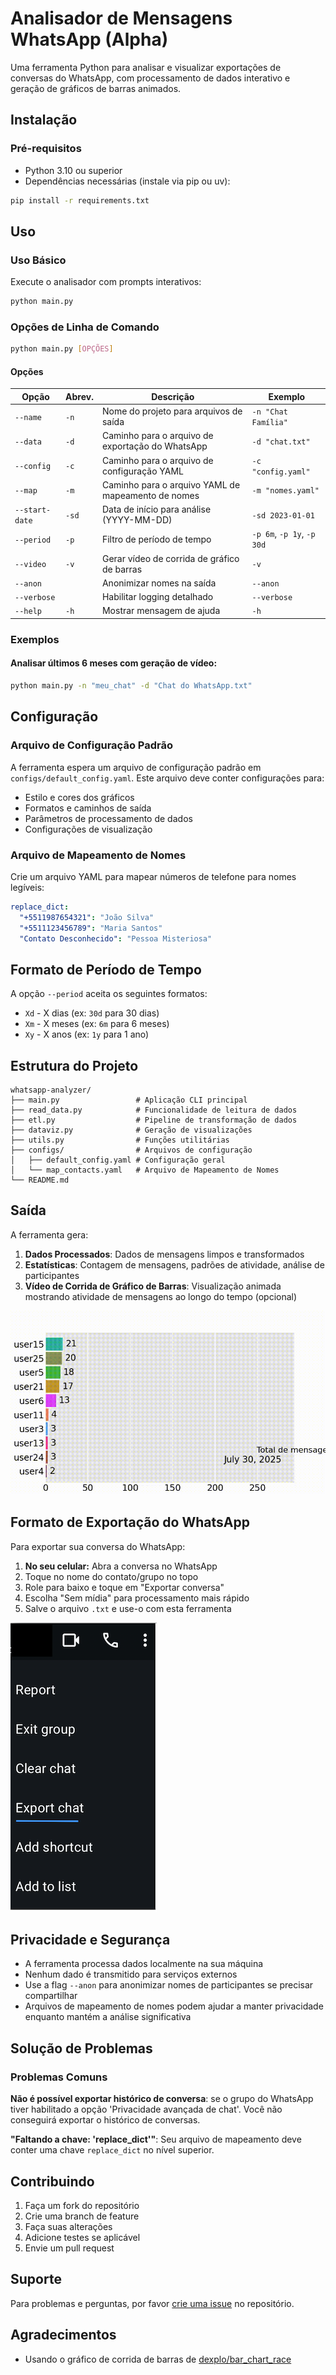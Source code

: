 # Analisador de Mensagens WhatsApp (Alpha)

Uma ferramenta Python para analisar e visualizar exportações de conversas do WhatsApp, com processamento de dados interativo e geração de gráficos de barras animados.

## Instalação

### Pré-requisitos

- Python 3.10 ou superior
- Dependências necessárias (instale via pip ou uv):

```bash
pip install -r requirements.txt
```

## Uso

### Uso Básico

Execute o analisador com prompts interativos:

```bash
python main.py
```

### Opções de Linha de Comando

```bash
python main.py [OPÇÕES]
```

#### Opções

| Opção | Abrev. | Descrição | Exemplo |
|-------|--------|-----------|---------|
| `--name` | `-n` | Nome do projeto para arquivos de saída | `-n "Chat Família"` |
| `--data` | `-d` | Caminho para o arquivo de exportação do WhatsApp | `-d "chat.txt"` |
| `--config` | `-c` | Caminho para o arquivo de configuração YAML | `-c "config.yaml"` |
| `--map` | `-m` | Caminho para o arquivo YAML de mapeamento de nomes | `-m "nomes.yaml"` |
| `--start-date` | `-sd` | Data de início para análise (YYYY-MM-DD) | `-sd 2023-01-01` |
| `--period` | `-p` | Filtro de período de tempo | `-p 6m`, `-p 1y`, `-p 30d` |
| `--video` | `-v` | Gerar vídeo de corrida de gráfico de barras | `-v` |
| `--anon` | | Anonimizar nomes na saída | `--anon` |
| `--verbose` | | Habilitar logging detalhado | `--verbose` |
| `--help` | `-h` | Mostrar mensagem de ajuda | `-h` |

### Exemplos

#### Analisar últimos 6 meses com geração de vídeo:
```bash
python main.py -n "meu_chat" -d "Chat do WhatsApp.txt"
```

## Configuração

### Arquivo de Configuração Padrão

A ferramenta espera um arquivo de configuração padrão em `configs/default_config.yaml`. Este arquivo deve conter configurações para:

- Estilo e cores dos gráficos
- Formatos e caminhos de saída
- Parâmetros de processamento de dados
- Configurações de visualização

### Arquivo de Mapeamento de Nomes

Crie um arquivo YAML para mapear números de telefone para nomes legíveis:

```yaml
replace_dict:
  "+5511987654321": "João Silva"
  "+5511123456789": "Maria Santos"
  "Contato Desconhecido": "Pessoa Misteriosa"
```

## Formato de Período de Tempo

A opção `--period` aceita os seguintes formatos:

- `Xd` - X dias (ex: `30d` para 30 dias)
- `Xm` - X meses (ex: `6m` para 6 meses)
- `Xy` - X anos (ex: `1y` para 1 ano)

## Estrutura do Projeto

```
whatsapp-analyzer/
├── main.py                 # Aplicação CLI principal
├── read_data.py            # Funcionalidade de leitura de dados
├── etl.py                  # Pipeline de transformação de dados
├── dataviz.py              # Geração de visualizações
├── utils.py                # Funções utilitárias
├── configs/                # Arquivos de configuração
│   ├── default_config.yaml # Configuração geral
│   └── map_contacts.yaml   # Arquivo de Mapeamento de Nomes
└── README.md
```

## Saída

A ferramenta gera:

1. **Dados Processados**: Dados de mensagens limpos e transformados
2. **Estatísticas**: Contagem de mensagens, padrões de atividade, análise de participantes
3. **Vídeo de Corrida de Gráfico de Barras**: Visualização animada mostrando atividade de mensagens ao longo do tempo (opcional)

![BCR example](imgs/bcr_example.gif)

## Formato de Exportação do WhatsApp

Para exportar sua conversa do WhatsApp:

1. **No seu celular:** Abra a conversa no WhatsApp
2. Toque no nome do contato/grupo no topo
3. Role para baixo e toque em "Exportar conversa"
4. Escolha "Sem mídia" para processamento mais rápido
5. Salve o arquivo `.txt` e use-o com esta ferramenta

![Exportar conversas](imgs/export_chat.png)

## Privacidade e Segurança

- A ferramenta processa dados localmente na sua máquina
- Nenhum dado é transmitido para serviços externos
- Use a flag `--anon` para anonimizar nomes de participantes se precisar compartilhar
- Arquivos de mapeamento de nomes podem ajudar a manter privacidade enquanto mantém a análise significativa

## Solução de Problemas

### Problemas Comuns

**Não é possível exportar histórico de conversa**: se o grupo do WhatsApp tiver habilitado a opção 'Privacidade avançada de chat'. Você não conseguirá exportar o histórico de conversas.

**"Faltando a chave: 'replace_dict'"**: Seu arquivo de mapeamento deve conter uma chave `replace_dict` no nível superior.

## Contribuindo

1. Faça um fork do repositório
2. Crie uma branch de feature
3. Faça suas alterações
4. Adicione testes se aplicável
5. Envie um pull request

## Suporte

Para problemas e perguntas, por favor [crie uma issue](link-to-issues) no repositório.

## Agradecimentos
- Usando o gráfico de corrida de barras de [dexplo/bar_chart_race](https://github.com/dexplo/bar_chart_race)
